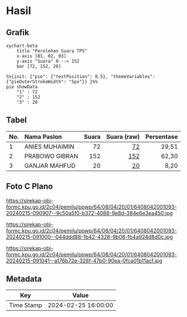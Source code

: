 # Hasil

## Grafik

```mermaid
xychart-beta
    title "Perolehan Suara TPS"
    x-axis [01, 02, 03]
    y-axis "Suara" 0 --> 152
    bar [72, 152, 20]
```

```mermaid
%%{init: {"pie": {"textPosition": 0.5}, "themeVariables": {"pieOuterStrokeWidth": "5px"}} }%%
pie showData
    "1" : 72
    "2" : 152
    "3" : 20
```

## Tabel

| No. | Nama Paslon    | Suara | Suara (raw) | Persentase |
|:--- |:-------------- | -----:| -----------:| ----------:|
| 1   | ANIES MUHAIMIN | 72    | [72][p-1]   | 29,51      |
| 2   | PRABOWO GIBRAN | 152   | [152][p-2]  | 62,30      |
| 3   | GANJAR MAHFUD  | 20    | [20][p-3]   | 8,20       |


[p-1]: https://github.com/gigit-pemilu/pemilu-2024-64-kalimantan-timur/blob/main/pilpres/hitung-suara/sub/64-kalimantan-timur/sub/08-kutai-timur/sub/04-sangatta-utara/sub/2001-sangatta-utara/sub/093-tps/sub/paslon-1.txt
[p-2]: https://github.com/gigit-pemilu/pemilu-2024-64-kalimantan-timur/blob/main/pilpres/hitung-suara/sub/64-kalimantan-timur/sub/08-kutai-timur/sub/04-sangatta-utara/sub/2001-sangatta-utara/sub/093-tps/sub/paslon-2.txt
[p-3]: https://github.com/gigit-pemilu/pemilu-2024-64-kalimantan-timur/blob/main/pilpres/hitung-suara/sub/64-kalimantan-timur/sub/08-kutai-timur/sub/04-sangatta-utara/sub/2001-sangatta-utara/sub/093-tps/sub/paslon-3.txt

## Foto C Plano

https://sirekap-obj-formc.kpu.go.id/2c04/pemilu/ppwp/64/08/04/20/01/6408042001093-20240215-090907--9c50a5f0-b372-4088-9e8d-384e6e3ea450.jpg

https://sirekap-obj-formc.kpu.go.id/2c04/pemilu/ppwp/64/08/04/20/01/6408042001093-20240215-091000--044ddd88-1b42-4328-9b08-fb4a924d8d0c.jpg

https://sirekap-obj-formc.kpu.go.id/2c04/pemilu/ppwp/64/08/04/20/01/6408042001093-20240215-091041--a176b72e-326f-47b0-90ea-0fca01b11acf.jpg


## Metadata

| Key        | Value               |
| ---------- | ------------------- |
| Time Stamp | 2024-02-25 16:00:00 |



